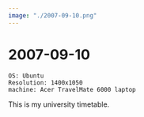 ```yaml
---
image: "./2007-09-10.png"
---
```


# 2007-09-10

```
OS: Ubuntu
Resolution: 1400x1050
machine: Acer TravelMate 6000 laptop
```

This is my university timetable.
